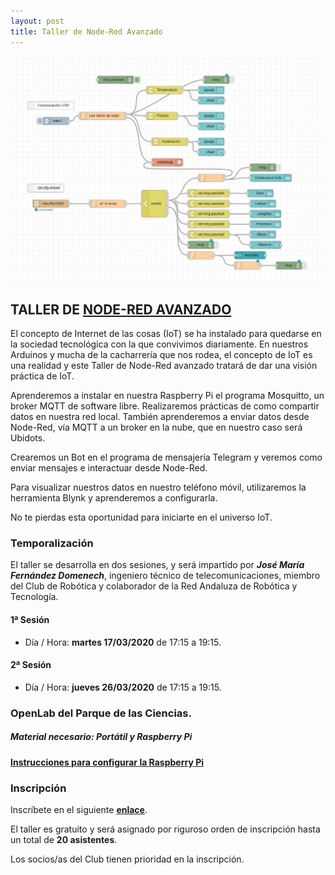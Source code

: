 ```yaml
---
layout: post
title: Taller de Node-Red Avanzado
---
```



<img src="/images/nodered_avanzado.jpg" width="800" />

## TALLER DE [NODE-RED AVANZADO](https://nodered.org/) ##

El concepto de Internet de las cosas (IoT) se ha instalado para quedarse en la sociedad tecnológica con la que convivimos diariamente. En nuestros Arduinos y mucha de la cacharrería que nos rodea, el concepto de IoT es una realidad y este Taller de Node-Red avanzado tratará de dar una visión práctica de IoT.

Aprenderemos a instalar en nuestra Raspberry Pi el programa Mosquitto, un broker MQTT de software libre. Realizaremos prácticas de como compartir datos en nuestra red local. También aprenderemos a enviar datos desde Node-Red, vía MQTT a un broker en la nube, que en nuestro caso será Ubidots.

Crearemos un Bot en el programa de mensajería Telegram y veremos como enviar mensajes e interactuar desde Node-Red.

Para visualizar nuestros datos en nuestro teléfono móvil,  utilizaremos la herramienta Blynk y aprenderemos a configurarla.

No te pierdas esta oportunidad para iniciarte en el universo IoT.



### Temporalización ###
El taller se desarrolla en dos sesiones, y será impartido por ***José María Fernández Domenech***, ingeniero técnico de telecomunicaciones, miembro del Club de Robótica y colaborador de la Red Andaluza de Robótica y Tecnología.

#### 1ª Sesión ####

* Día / Hora: **martes 17/03/2020** de 17:15 a 19:15.


#### 2ª Sesión ####

* Día / Hora: **jueves 26/03/2020** de 17:15 a 19:15.

### OpenLab del Parque de las Ciencias. ###

##### Material necesario: Portátil y Raspberry Pi #####

#### [Instrucciones para configurar la Raspberry Pi](/documentos/Instrucciones_configurar_Raspberry_Taller_Node-Red.pdf) ####

### Inscripción ###
Inscríbete en el siguiente [**enlace**](https://forms.gle/BzGRRyoHj5NnxpJY6).

El taller es gratuito y será asignado por riguroso orden de inscripción hasta un total de **20 asistentes**.

Los socios/as del Club tienen prioridad en la inscripción.
